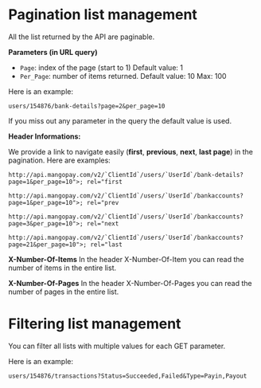 # Pagination list management

All the list returned by the API are paginable.

**Parameters (in URL query)**

* `Page`: index of the page (start to 1)  Default value: 1
* `Per_Page`: number of items returned.  Default value: 10  Max: 100

Here is an example:
```
users/154876/bank-details?page=2&per_page=10
```

If you miss out any parameter in the query the default value is used.

**Header Informations:**

We provide a link to navigate easily (**first**, **previous**, **next**, **last page**) in the pagination. Here are examples:
```
http://api.mangopay.com/v2/`ClientId`/users/`UserId`/bank-details?page=1&per_page=10">; rel="first
```
```
http://api.mangopay.com/v2/`ClientId`/users/`UserId`/bankaccounts?page=1&per_page=10">; rel="prev
```
```
http://api.mangopay.com/v2/`ClientId`/users/`UserId`/bankaccounts?page=3&per_page=10">; rel="next
```
```
http://api.mangopay.com/v2/`ClientId`/users/`UserId`/bankaccounts?page=21&per_page=10">; rel="last
```

**X-Number-Of-Items**
In the header X-Number-Of-Item you can read the number of items in the entire list.

**X-Number-Of-Pages**
In the header X-Number-Of-Pages you can read the number of pages in the entire list.


# Filtering list management

You can filter all lists with multiple values for each GET parameter.

Here is an example:
```
users/154876/transactions?Status=Succeeded,Failed&Type=Payin,Payout
```
